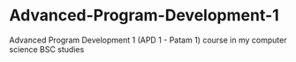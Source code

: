 # Advanced-Program-Development-1
Advanced Program Development 1 (APD 1 - Patam 1) course in my computer science BSC studies 
